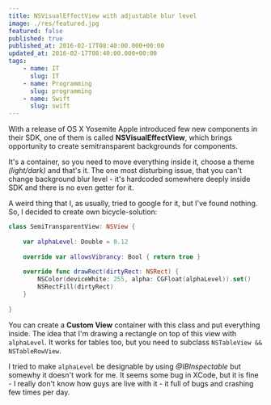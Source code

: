 ```yaml
---
title: NSVisualEffectView with adjustable blur level
image: ./res/featured.jpg
featured: false
published: true
published_at: 2016-02-17T08:40:00.000+00:00
updated_at: 2016-02-17T08:40:00.000+00:00
tags:
    - name: IT
      slug: IT
    - name: Programming
      slug: programming
    - name: Swift
      slug: swift
---
```


With a release of OS X Yosemite Apple introduced few new components in their SDK, one of them is called **NSVisualEffectView**, which brings opportunity to 
create semitransparent backgrounds for components.

It's a container, so you need to move everything inside it, choose a theme *(light/dark)* and that's it. The one most disturbing issue, that you can't 
change background blur level - it's hardcoded somewhere deeply inside SDK and there is no even getter for it.

A weird thing that I, as usually, tried to google for it, but I've found nothing. So, I decided to create own bicycle-solution:

```swift
class SemiTransparentView: NSView {
    
    var alphaLevel: Double = 0.12
    
    override var allowsVibrancy: Bool { return true }
    
    override func drawRect(dirtyRect: NSRect) {
        NSColor(deviceWhite: 255, alpha: CGFloat(alphaLevel)).set()
        NSRectFill(dirtyRect)
    }
    
}
```

You can create a **Custom View** container with this class and put everything inside. The idea that I'm drawing a rectangle on top of this view 
with `alphaLevel`. It works for tables too, but you need to subclass `NSTableView && NSTableRowView`.

I tried to make `alphaLevel` be designable by using *@IBInspectable* but somewhy it doesn't work for me. It seems some bug in XCode, but it is 
fine - I really don't know how guys are live with it - it full of bugs and crashing few times per day.
